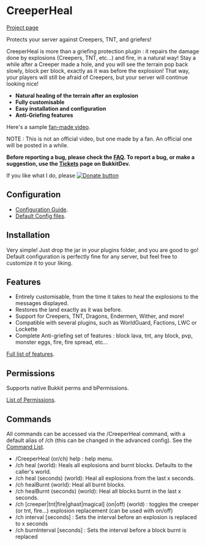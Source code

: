 CreeperHeal
=======

[Project page](project)

Protects your server against Creepers, TNT, and griefers! 

CreeperHeal is more than a griefing protection plugin : it repairs the damage done by explosions (Creepers, TNT, etc...) and fire, in a natural way! Stay a while after a Creeper made a hole, and you will see the terrain pop back slowly, block per block, exactly as it was before the explosion! That way, your players will still be afraid of Creepers, but your server will continue looking nice!
* **Natural healing of the terrain after an explosion**
* **Fully customisable**
* **Easy installation and configuration**
* **Anti-Griefing features**

Here's a sample [fan-made video](video).

NOTE : This is not an official video, but one made by a fan. An official one will be posted in a while.

**Before reporting a bug, please check the [FAQ](FAQ). To report a bug, or make a suggestion, use the [Tickets](tickets) page on BukkitDev.**


If you like what I do, please [![Donate button](https://www.paypal.com/en_US/i/btn/btn_donate_SM.gif)](https://www.paypal.com/cgi-bin/webscr?cmd=_s-xclick&hosted_button_id=5DSJCTVN7JBW4)

Configuration
-------
* [Configuration Guide](configuration-guide).
* [Default Config files](https://github.com/nitnelave/CreeperHeal/blob/master/src/config.yml). 

Installation
-------
Very simple! Just drop the jar in your plugins folder, and you are good to go! Default configuration is perfectly fine for any server, but feel free to customize it to your liking.

Features
-----
*    Entirely customisable, from the time it takes to heal the explosions to the messages displayed.
*    Restores the land exactly as it was before.
*    Support for Creepers, TNT, Dragons, Endermen, Wither, and more!
*    Compatible with several plugins, such as WorldGuard, Factions, LWC or Lockette
*    Complete Anti-griefing set of features : block lava, tnt, any block, pvp, monster eggs, fire, fire spread, etc...

[Full list of features](features).

Permissions
------
Supports native Bukkit perms and bPermissions.

[List of Permissions](permissions).

Commands
----
All commands can be accessed via the /CreeperHeal command, with a default alias of /ch (this can be changed in the advanced config).
See the [Command List](commands).
   * /CreeperHeal (or/ch) help : help menu.
   * /ch heal (world): Heals all explosions and burnt blocks. Defaults to the caller's world.
   * /ch heal (seconds) (world): Heal all explosions from the last x seconds.
   * /ch healBurnt (world): Heal all burnt blocks.
   * /ch healBurnt (seconds) (world): Heal all blocks burnt in the last x seconds.
   * /ch [creeper|tnt|fire|ghast|magical] \(on|off) (world) : toggles the creeper (or tnt, fire...) explosion replacement (can be used with on/off)
   * /ch interval [seconds] : Sets the interval before an explosion is replaced to x seconds
   * /ch burnInterval [seconds] : Sets the interval before a block burnt is replaced

[project]: http://dev.bukkit.org/server-mods/creeperheal-nitnelave
[tickets]: http://dev.bukkit.org/server-mods/creeperheal-nitnelave/tickets
[video]: http://www.youtube.com/watch?v=H3GReOROOZA